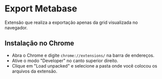 # Export Metabase

Extensão que realiza a exportação apenas da grid visualizada no navegador.

## Instalação no Chrome

- Abra o Chrome e digite `chrome://extensions/` na barra de endereços.
- Ative o modo "Developer" no canto superior direito.
- Clique em "Load unpacked" e selecione a pasta onde você colocou os arquivos da extensão.